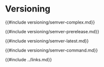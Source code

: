 # Versioning

{{#include versioning/semver-complex.md}}

{{#include versioning/semver-prerelease.md}}

{{#include versioning/semver-latest.md}}

{{#include versioning/semver-command.md}}

{{#include ../links.md}}
